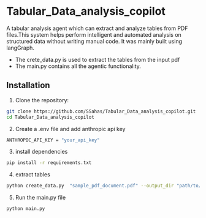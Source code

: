 # Tabular_Data_analysis_copilot

A tabular analysis agent which can extract and analyze tables from PDF files.This system helps  perform intelligent and automated analysis on structured data without writing manual code. It was mainly built using langGraph. 

- The crete_data.py is used to extract the tables from the input pdf
- The main.py contains all the agentic functionality.

## Installation

1. Clone the repository:
```bash
git clone https://github.com/SSahas/Tabular_Data_analysis_copilot.git
cd Tabular_Data_analysis_copilot
```

2. Create a .env file and add anthropic api key
```bash
ANTHROPIC_API_KEY = "your_api_key"
```

3. install dependencies
```bash
pip install -r requirements.txt
```

4. extract tables
```bash
python create_data.py  "sample_pdf_document.pdf" --output_dir "path/to/where_you_want_store_extarcted_tabelfiles"
```

5. Run the main.py file
```bash
python main.py
```
